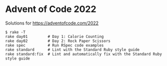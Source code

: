 # Advent of Code 2022

Solutions for https://adventofcode.com/2022

```
$ rake -T
rake day01         # Day 1: Calorie Counting
rake day02         # Day 2: Rock Paper Scissors
rake spec          # Run RSpec code examples
rake standard      # Lint with the Standard Ruby style guide
rake standard:fix  # Lint and automatically fix with the Standard Ruby style guide
```
